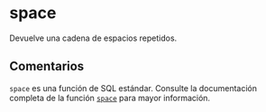 ﻿---
SidebarGroup: "index-math-functions"
Autogenerated: true
---

# space

Devuelve una cadena de espacios repetidos.

## Comentarios 

`space` es una función de SQL estándar. Consulte la documentación completa de la función [`space`](https://learn.microsoft.com/es-es/sql/t-sql/functions/space-transact-sql) para mayor información.
